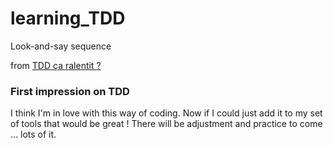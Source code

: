 # learning_TDD

Look-and-say sequence

from [TDD ça ralentit ?](https://www.youtube.com/watch?v=yiCpfd-kz3g "youtube video in french")

### First impression on TDD

I think I'm in love with this way of coding.
Now if I could just add it to my set of tools that would be great !
There will be adjustment and practice to come ... lots of it.
